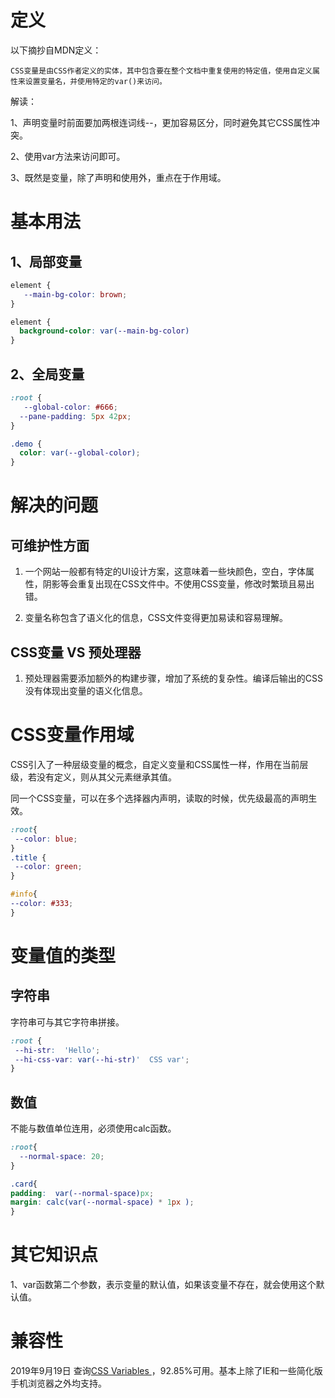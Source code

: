 # 定义
以下摘抄自MDN定义：

    CSS变量是由CSS作者定义的实体，其中包含要在整个文档中重复使用的特定值，使用自定义属性来设置变量名，并使用特定的var()来访问。

解读：

1、声明变量时前面要加两根连词线--，更加容易区分，同时避免其它CSS属性冲突。

2、使用var方法来访问即可。

3、既然是变量，除了声明和使用外，重点在于作用域。

# 基本用法
## 1、局部变量

```css
element {
   --main-bg-color: brown;
}

element {
  background-color: var(--main-bg-color)
}
```
## 2、全局变量

```css
:root {
   --global-color: #666;
  --pane-padding: 5px 42px;
}

.demo {
  color: var(--global-color);
}
```

# 解决的问题

##  可维护性方面

1. 一个网站一般都有特定的UI设计方案，这意味着一些块颜色，空白，字体属性，阴影等会重复出现在CSS文件中。不使用CSS变量，修改时繁琐且易出错。

2. 变量名称包含了语义化的信息，CSS文件变得更加易读和容易理解。

## CSS变量 VS 预处理器

1. 预处理器需要添加额外的构建步骤，增加了系统的复杂性。编译后输出的CSS没有体现出变量的语义化信息。

# CSS变量作用域

CSS引入了一种层级变量的概念，自定义变量和CSS属性一样，作用在当前层级，若没有定义，则从其父元素继承其值。

同一个CSS变量，可以在多个选择器内声明，读取的时候，优先级最高的声明生效。

```css
:root{
 --color: blue;
}
.title {
 --color: green;
}

#info{
--color: #333;
}
```


# 变量值的类型

## 字符串

字符串可与其它字符串拼接。

```css
:root {
 --hi-str:  'Hello';
 --hi-css-var: var(--hi-str)'  CSS var';
}
```

## 数值

不能与数值单位连用，必须使用calc函数。

```css
:root{
  --normal-space: 20;
}

.card{
padding:  var(--normal-space)px;
margin: calc(var(--normal-space) * 1px );
}
```

# 其它知识点

1、var函数第二个参数，表示变量的默认值，如果该变量不存在，就会使用这个默认值。

# 兼容性

2019年9月19日 查询[CSS Variables ](https://www.caniuse.com/#search=css%20Variables )，92.85%可用。基本上除了IE和一些简化版手机浏览器之外均支持。